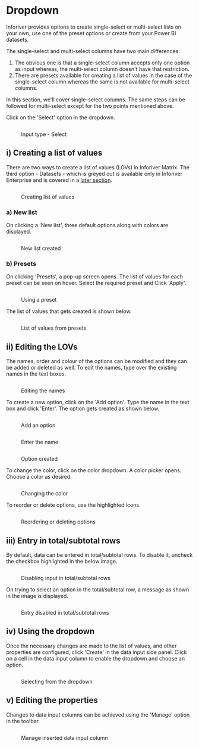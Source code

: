 # Dropdown

Inforiver provides options to create single-select or multi-select lists on your own, use one of the preset options or create from your Power BI datasets.&#x20;

The single-select and multi-select columns have two main differences:

1. The obvious one is that a single-select column accepts only one option as input whereas, the multi-select column doesn't have that restriction.
2. There are presets available for creating a list of values in the case of the single-select column whereas the same is not available for multi-select columns.

In this section, we'll cover single-select columns. The same steps can be followed for multi-select except for the two points mentioned above.

Click on the 'Select' option in the dropdown.

<figure><img src="../../../.gitbook/assets/4.4.2.1 Select.png" alt=""><figcaption><p>Input type - Select</p></figcaption></figure>

## i) Creating a list of values

There are two ways to create a list of values (LOVs) in Inforiver Matrix. The third option - Datasets - which is greyed out is available only in Inforiver Enterprise and is covered in a [later section](enterprise-features.md).

<figure><img src="../../../.gitbook/assets/4.4.2.2 Select.png" alt=""><figcaption><p>Creating list of values</p></figcaption></figure>

### a) New list

On clicking a 'New list', three default options along with colors are displayed.

<figure><img src="../../../.gitbook/assets/4.4.2.1 New list.png" alt=""><figcaption><p>New list created</p></figcaption></figure>

### b) Presets&#x20;

On clicking 'Presets', a pop-up screen opens. The list of values for each preset can be seen on hover. Select the required preset and Click 'Apply'.

<figure><img src="../../../.gitbook/assets/4.4.2.3(2) Select.png" alt=""><figcaption><p>Using a preset</p></figcaption></figure>

The list of values that gets created is shown below.

<figure><img src="../../../.gitbook/assets/4.4.2.4 Select.png" alt=""><figcaption><p>List of values from presets</p></figcaption></figure>

## ii) Editing the LOVs

The names, order and colour of the options can be modified and they can be added or deleted as well. To edit the names, type over the existing names in the text boxes.

<figure><img src="../../../.gitbook/assets/4.4.2.2 Edit options.png" alt=""><figcaption><p>Editing the names</p></figcaption></figure>

To create a new option, click on the 'Add option'. Type the name in the text box and click 'Enter'. The option gets created as shown below.

<div>

<figure><img src="../../../.gitbook/assets/4.4.2.3 Edit options.png" alt=""><figcaption><p>Add an option</p></figcaption></figure>

 

<figure><img src="../../../.gitbook/assets/4.4.2.4 Edit options.png" alt=""><figcaption><p>Enter the name</p></figcaption></figure>

 

<figure><img src="../../../.gitbook/assets/4.4.2.5 Edit options.png" alt=""><figcaption><p>Option created</p></figcaption></figure>

</div>

To change the color, click on the color dropdown. A color picker opens. Choose a color as desired.

<figure><img src="../../../.gitbook/assets/4.4.2.6 Edit options.png" alt=""><figcaption><p>Changing the color</p></figcaption></figure>

To reorder or delete options, use the highlighted icons.

<figure><img src="../../../.gitbook/assets/4.4.2.7 Edit options.png" alt=""><figcaption><p>Reordering or deleting options</p></figcaption></figure>

## iii) Entry in total/subtotal rows

By default, data can be entered in total/subtotal rows. To disable it, uncheck the checkbox highlighted in the below image.

<figure><img src="../../../.gitbook/assets/4.4.2.8 Edit options.png" alt=""><figcaption><p>Disabling input in total/subtotal rows</p></figcaption></figure>

On trying to select an option in the total/subtotal row, a message as shown in the image is displayed.

<figure><img src="../../../.gitbook/assets/4.4.2.8 Select.png" alt=""><figcaption><p>Entry disabled in total/subtotal rows</p></figcaption></figure>

## iv) Using the dropdown

Once the necessary changes are made to the list of values, and other properties are configured, click 'Create' in the data input side panel. Click on a cell in the data input column to enable the dropdown and choose an option.

<figure><img src="../../../.gitbook/assets/4.4.2.5 Select.png" alt=""><figcaption><p>Selecting from the dropdown</p></figcaption></figure>

## v) Editing the properties

Changes to data input columns can be achieved using the 'Manage' option in the toolbar.

<figure><img src="../../../.gitbook/assets/4.4.2.10 Edit options.png" alt=""><figcaption><p>Manage inserted data input column</p></figcaption></figure>







